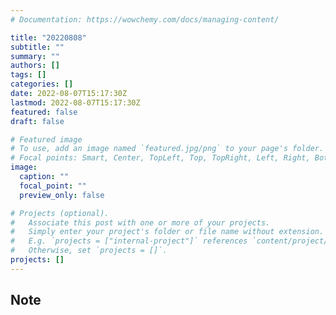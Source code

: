 ```yaml
---
# Documentation: https://wowchemy.com/docs/managing-content/

title: "20220808"
subtitle: ""
summary: ""
authors: []
tags: []
categories: []
date: 2022-08-07T15:17:30Z
lastmod: 2022-08-07T15:17:30Z
featured: false
draft: false

# Featured image
# To use, add an image named `featured.jpg/png` to your page's folder.
# Focal points: Smart, Center, TopLeft, Top, TopRight, Left, Right, BottomLeft, Bottom, BottomRight.
image:
  caption: ""
  focal_point: ""
  preview_only: false

# Projects (optional).
#   Associate this post with one or more of your projects.
#   Simply enter your project's folder or file name without extension.
#   E.g. `projects = ["internal-project"]` references `content/project/deep-learning/index.md`.
#   Otherwise, set `projects = []`.
projects: []
---
```


## Note

